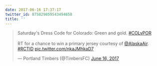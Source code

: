 ```yaml
---
date: 2017-06-16 17:37:17
twitter_id: 875829659543494658
title: ''
---
```


<blockquote class="twitter-tweet"><p lang="en" dir="ltr">Saturday&#39;s Dress Code for Colorado: Green and gold. <a href="https://twitter.com/hashtag/COLvPOR?src=hash&amp;ref_src=twsrc%5Etfw">#COLvPOR</a><br><br>RT for a chance to win a primary jersey courtesy of <a href="https://twitter.com/AlaskaAir?ref_src=twsrc%5Etfw">@AlaskaAir</a>. <a href="https://twitter.com/hashtag/RCTID?src=hash&amp;ref_src=twsrc%5Etfw">#RCTID</a> <a href="https://t.co/nkaJMhkaD7">pic.twitter.com/nkaJMhkaD7</a></p>&mdash; Portland Timbers (@TimbersFC) <a href="https://twitter.com/TimbersFC/status/875800858092478464?ref_src=twsrc%5Etfw">June 16, 2017</a></blockquote>
<script async src="https://platform.twitter.com/widgets.js" charset="utf-8"></script>
